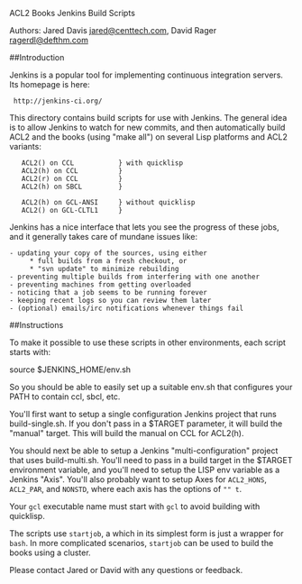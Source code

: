 ACL2 Books Jenkins Build Scripts

Authors: Jared Davis <jared@centtech.com>, David Rager <ragerdl@defthm.com>

##Introduction

Jenkins is a popular tool for implementing continuous integration servers.  Its
homepage is here:

     http://jenkins-ci.org/

This directory contains build scripts for use with Jenkins.  The general idea
is to allow Jenkins to watch for new commits, and then automatically build ACL2
and the books (using "make all") on several Lisp platforms and ACL2 variants:

       ACL2() on CCL           } with quicklisp
       ACL2(h) on CCL          }
       ACL2(r) on CCL          }
       ACL2(h) on SBCL         }

       ACL2(h) on GCL-ANSI     } without quicklisp
       ACL2() on GCL-CLTL1     }

Jenkins has a nice interface that lets you see the progress of these jobs, and
it generally takes care of mundane issues like:

    - updating your copy of the sources, using either
         * full builds from a fresh checkout, or
         * "svn update" to minimize rebuilding
    - preventing multiple builds from interfering with one another
    - preventing machines from getting overloaded
    - noticing that a job seems to be running forever
    - keeping recent logs so you can review them later
    - (optional) emails/irc notifications whenever things fail

##Instructions

To make it possible to use these scripts in other environments, each
script starts with:

   source $JENKINS_HOME/env.sh

So you should be able to easily set up a suitable env.sh that
configures your PATH to contain ccl, sbcl, etc.

You'll first want to setup a single configuration Jenkins project that
runs build-single.sh.  If you don't pass in a $TARGET
parameter, it will build the "manual" target.  This will build the
manual on CCL for ACL2(h).

You should next be able to setup a Jenkins "multi-configuration"
project that uses build-multi.sh.  You'll need to pass in a build target in
the $TARGET environment variable, and you'll need to setup the LISP
env variable as a Jenkins "Axis".  You'll also probably want to setup
Axes for `ACL2_HONS`, `ACL2_PAR`, and `NONSTD`, where each axis has the
options of `"" t`.

Your `gcl` executable name must start with `gcl` to avoid building
with quicklisp.

The scripts use `startjob`, a which in its simplest form is just a
wrapper for `bash`.  In more complicated scenarios, `startjob` can be
used to build the books using a cluster.

Please contact Jared or David with any questions or feedback.


